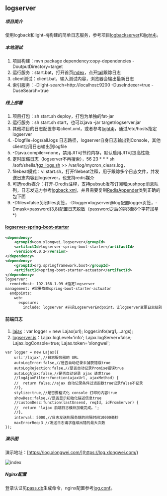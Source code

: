 ## logserver

##### 项目简介
使用logback和light-4j构建的简单日志服务，参考项目[logbackserver](https://gitee.com/xlongwei/logbackserver)和[light4j](https://gitee.com/xlongwei/light4j)。

##### 本地测试

1. 项目构建：mvn package dependency:copy-dependencies -DoutputDirectory=target
2. 运行服务：start.bat，打开首页[index](http://localhost:9880/index.html)，点开[tail](http://localhost:9880/tail.html)跟踪日志
3. client测试：client.bat，输入测试内容，浏览器会输出最新日志
4. 索引服务：-Dlight-search=http://localhost:9200 -DuseIndexer=true -DuseSearch=true

##### 线上部署

1. 项目打包：sh start.sh deploy，打包为单独的fat-jar
2. 运行服务：sh start.sh start，也可以java -jar target/logserver.jar
3. 其他项目的日志配置参考client.xml，或者参考[light4j](https://gitee.com/xlongwei/light4j/blob/master/src/main/resources/logback.xml)，通过/etc/hosts指定logserver
4. -Dlogfile=logs/all.logs 日志路径，logserver自身日志输出到Console，其他client应用日志输出到logfile
5. -Djava.compiler=none，禁用JIT可节约内存，默认启用JIT可提高性能
6. 定时压缩日志（logserver不再搜索），56 23 * * * sh /soft/shells/[tgz_logs.sh](https://gitee.com/xlongwei/logserver/blob/master/aliyun/tgz_logs.sh) >> /var/log/mycron_clears.log，
7. filebeat模式：vi start.sh，打开filebeat注释，用于跟踪多个日志文件，并发送日志内容到logserver，也支持redis媒介
8. 可选redis媒介：打开-Dredis注释，支持pubsub发布订阅和pushpop消息队列，日志发送方参考[logback.xml](https://gitee.com/xlongwei/light4j/blob/master/src/main/resources/logback.xml)，并且需要复制[RedisAppender](https://gitee.com/xlongwei/light4j/blob/master/src/main/java/ch/qos/logback/classic/redis/RedisAppender.java)类到正确的包下面
9. -Dfiles=false关闭files页签，-Dlogger=logserver@log配置logger页签，-Dmask=password(3,8)配置日志脱敏（password之后的第3至8个字符加星*）

#### [logserver-spring-boot-starter](https://gitee.com/xlongwei/logserver-spring-boot-starter)
```xml
<dependency>
    <groupId>com.xlongwei.logserver</groupId>
    <artifactId>logserver-spring-boot-starter</artifactId>
    <version>0.0.2</version>
</dependency>
<dependency>
	<groupId>org.springframework.boot</groupId>
	<artifactId>spring-boot-starter-actuator</artifactId>
</dependency>
logserver:
  remoteHost: 192.168.1.99 #指定logserver
management: #需要依赖spring-boot-starter-actuator
  endpoints:
    web:
      exposure:
        include: logserver #开启LogserverEndpoint，让logserver变更日志级别
```

#### 前端日志

1. [lajax](https://github.com/eshengsky/lajax)：var logger = new Lajax(url); logger.info(arg1,...args);
2. [logserver.js](https://log.xlongwei.com/logserver.js)：Lajax.logLevel='info'; Lajax.logServer=false; Lajax.logConsole=true; Lajax.token='xlongwei';

>
	var logger = new Lajax({
		url:'/lajax',//日志服务器的 URL
		autoLogError:false,//是否自动记录未捕获错误true
		autoLogRejection:false,//是否自动记录Promise错误true
		autoLogAjax:false,//是否自动记录 ajax 请求true
		//logAjaxFilter:function(ajaxUrl, ajaxMethod) {
		//	return false;//ajax 自动记录条件过滤函数true记录false不记录
		//},
		stylize:true,//是否要格式化 console 打印的内容true
		showDesc:false,//是否显示初始化描述信息true
		//customDesc:function(lastUnsend, reqId, idFromServer) {
		//	return 'lajax 前端日志模块加载完成。';
		//},
		interval: 5000,//日志发送到服务端的间隔时间10000毫秒
		maxErrorReq:3 //发送日志请求连续出错的最大次数
	});

##### 演示图

演示地址：[https://log.xlongwei.com/](https://log.xlongwei.com/)

![index](http://t.xlongwei.com/images/logserver/index.png)


##### Nginx配置

登录认证见[pass.db](http://api.xlongwei.com/doku.php?id=tools:logstation)生成命令，nginx配置参考[log.conf](https://gitee.com/xlongwei/logserver/blob/master/aliyun/log.conf)。
